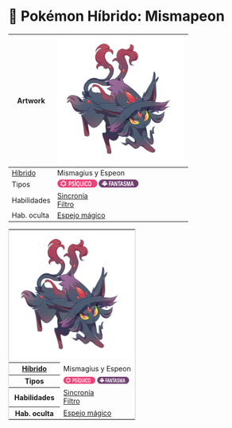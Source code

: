 # 🧬 Pokémon Híbrido: Mismapeon

| Artwork  | <img src="../../images/pokemon/temporada-1/Mismapeon.png" width="256" height="256"> |
| - | - |
| [Híbrido](#) | Mismagius y Espeon |
| Tipos	 | ![Tipo psiquico](../../images/pokemon/tipos/tipo_psiquico.png) ![Tipo fantasma](../../images/pokemon/tipos/tipo_fantasma.png) |
| Habilidades | [Sincronía](https://www.wikidex.net/wiki/Sincron%C3%ADa) <br> [Filtro](https://www.wikidex.net/wiki/Filtro) |
| Hab. oculta | [Espejo mágico](https://www.wikidex.net/wiki/Espejo_m%C3%A1gic) |

<table style="border: 1px solid #cecece; width: 256px;">
<tbody>
<tr>
<th colspan="2">
<img src="../../images/pokemon/temporada-1/Mismapeon.png" width="256" height="256">
</th>
</tr>
<tr title="Híbrido">
<th><a href="#" title="Categoría">Híbrido</a>
</th>
<td>Mismagius y Espeon
</td></tr>
<tr title="Tipos a los que pertenece">
<th>Tipos
</th>
<td>
<img alt="Tipo psiquico" src="../../images/pokemon/tipos/tipo_psiquico.png" decoding="async" loading="lazy" width="64" height="14">
<img alt="Tipo fantasma" src="../../images/pokemon/tipos/tipo_fantasma.png" decoding="async" loading="lazy" width="64" height="14">
</td></tr>

<tr title="Habilidades que puede conocer">
<th>Habilidades
</th>
<td>
<a href="https://www.wikidex.net/wiki/Sincron%C3%ADa" title="Sincronía">Sincronía</a>
<br>
<a href="https://www.wikidex.net/wiki/Filtro" title="Filtro">Filtro</a>
</td></tr>

<tr title="Habilidad oculta">
<th>Hab. oculta</th>
<td><a href="https://www.wikidex.net/wiki/Espejo_m%C3%A1gico" title="Toque tóxico">Espejo mágico</a>
</td></tr></tbody></table>